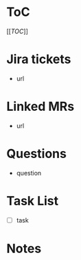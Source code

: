 # ToC

[[_TOC_]]

# Jira tickets

- url

# Linked MRs

- url

# Questions

- question

# Task List

- [ ] task

# Notes
